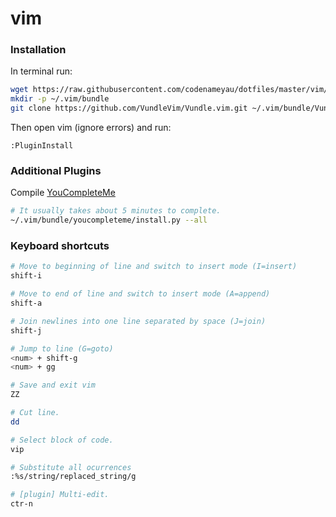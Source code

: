 # vim

### Installation

In terminal run:
```bash
wget https://raw.githubusercontent.com/codenameyau/dotfiles/master/vim/.vimrc -P ~
mkdir -p ~/.vim/bundle
git clone https://github.com/VundleVim/Vundle.vim.git ~/.vim/bundle/Vundle.vim
```

Then open vim (ignore errors) and run:
```vim
:PluginInstall
```

### Additional Plugins

Compile [YouCompleteMe](https://github.com/valloric/youcompleteme#installation)
```bash
# It usually takes about 5 minutes to complete.
~/.vim/bundle/youcompleteme/install.py --all
```

### Keyboard shortcuts

```bash
# Move to beginning of line and switch to insert mode (I=insert)
shift-i

# Move to end of line and switch to insert mode (A=append)
shift-a

# Join newlines into one line separated by space (J=join)
shift-j

# Jump to line (G=goto)
<num> + shift-g
<num> + gg

# Save and exit vim
ZZ

# Cut line.
dd

# Select block of code.
vip

# Substitute all ocurrences
:%s/string/replaced_string/g

# [plugin] Multi-edit.
ctr-n
```
